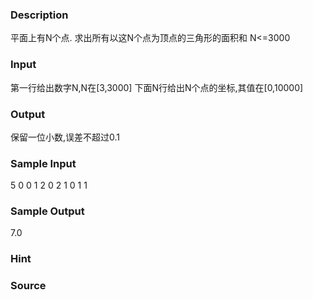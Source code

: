 
### Description
平面上有N个点. 求出所有以这N个点为顶点的三角形的面积和 N<=3000
### Input
第一行给出数字N,N在[3,3000] 下面N行给出N个点的坐标,其值在[0,10000]
### Output
保留一位小数,误差不超过0.1
### Sample Input
5
0 0
1 2
0 2
1 0
1 1
### Sample Output
7.0
### Hint

### Source
